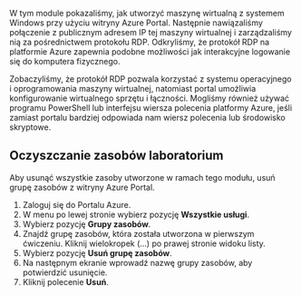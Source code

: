 W tym module pokazaliśmy, jak utworzyć maszynę wirtualną z systemem Windows przy użyciu witryny Azure Portal. Następnie nawiązaliśmy połączenie z publicznym adresem IP tej maszyny wirtualnej i zarządzaliśmy nią za pośrednictwem protokołu RDP. Odkryliśmy, że protokół RDP na platformie Azure zapewnia podobne możliwości jak interakcyjne logowanie się do komputera fizycznego.

Zobaczyliśmy, że protokół RDP pozwala korzystać z systemu operacyjnego i oprogramowania maszyny wirtualnej, natomiast portal umożliwia konfigurowanie wirtualnego sprzętu i łączności. Mogliśmy również używać programu PowerShell lub interfejsu wiersza polecenia platformy Azure, jeśli zamiast portalu bardziej odpowiada nam wiersz polecenia lub środowisko skryptowe.

## <a name="clean-up-lab-resources"></a>Oczyszczanie zasobów laboratorium

Aby usunąć wszystkie zasoby utworzone w ramach tego modułu, usuń grupę zasobów z witryny Azure Portal.

1. Zaloguj się do Portalu Azure.
1. W menu po lewej stronie wybierz pozycję **Wszystkie usługi**.
1. Wybierz pozycję **Grupy zasobów**.
1. Znajdź grupę zasobów, która została utworzona w pierwszym ćwiczeniu. Kliknij wielokropek (...) po prawej stronie widoku listy.
1. Wybierz pozycję **Usuń grupę zasobów**.
1. Na następnym ekranie wprowadź nazwę grupy zasobów, aby potwierdzić usunięcie.
1. Kliknij polecenie **Usuń**.
